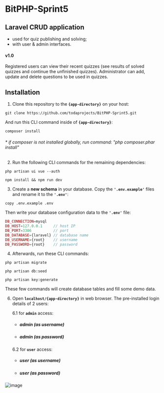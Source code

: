 # BitPHP-Sprint5

## Laravel CRUD application
  - used for quiz publishing and solving;
  - with user & admin interfaces.
  
#### v1.0

Registered users can view their recent quizzes (see results of solved quizzes and continue the unfinished quizzes). Administrator can add, update and delete questions to be used in quizzes. 

## Installation

1. Clone this repository to the **`{app-directory}`** on your host:

```
git clone https://github.com/todaprojects/BitPHP-Sprint5.git
```

And run this CLI command inside of **`{app-directory}`**:

```
composer install
```
###### * if composer is not installed globally, run command: "php composer.phar install"

2. Run the following CLI commands for the remaining dependencies:

```
php artisan ui vue --auth
```
```
npm install && npm run dev
```
3. Create a **new schema** in your database. Copy the **`'.env.example'`** files and rename it to the **`'.env'`**:
```
copy .env.example .env
```
Then write your database configuration data to the **`'.env'`** file:

```php
DB_CONNECTION=mysql
DB_HOST=127.0.0.1     // host IP
DB_PORT=3306          // port
DB_DATABASE={laravel} // database name
DB_USERNAME={root}    // username
DB_PASSWORD={root}    // password
```

4. Afterwards, run these CLI commands:
```
php artisan migrate
```
```
php artisan db:seed
```
```
php artisan key:generate
```
These few commands will create database tables and fill some demo data.

6. Open **`localhost/{app-directory}`** in web browser. The pre-installed login details of 2 users:

    6.1 for **`admin`** access:
    * ##### **admin** (_as username_)
    * ##### **admin** (_as password_)

    6.2 for **`user`** access:
    * ##### **user** (_as username_)
    * ##### **user** (_as password_)

![image](https://user-images.githubusercontent.com/70706753/100552106-b564ed00-328d-11eb-9086-a9867b67dc78.png)
